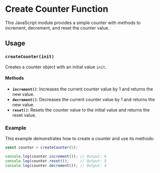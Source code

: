 # Create Counter Function

This JavaScript module provides a simple counter with methods to increment, decrement, and reset the counter value.

## Usage

### `createCounter(init)`

Creates a counter object with an initial value `init`.

#### Methods

- **`increment()`**: Increases the current counter value by 1 and returns the new value.
- **`decrement()`**: Decreases the current counter value by 1 and returns the new value.
- **`reset()`**: Resets the counter value to the initial value and returns the reset value.

### Example

This example demonstrates how to create a counter and use its methods:

```javascript
const counter = createCounter(5);

console.log(counter.increment()); // Output: 6
console.log(counter.reset());     // Output: 5
console.log(counter.decrement()); // Output: 4
